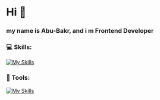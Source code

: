 # Hi 👋

### my name is Abu-Bakr, and i m Frontend Developer

### 💻 Skills:

[![My Skills](https://skillicons.dev/icons?i=html,css,sass,jsreact,redux)](https://skillicons.dev)

### 🔨 Tools:

[![My Skills](https://skillicons.dev/icons?i=vscode,vite,figma)](https://skillicons.dev)
